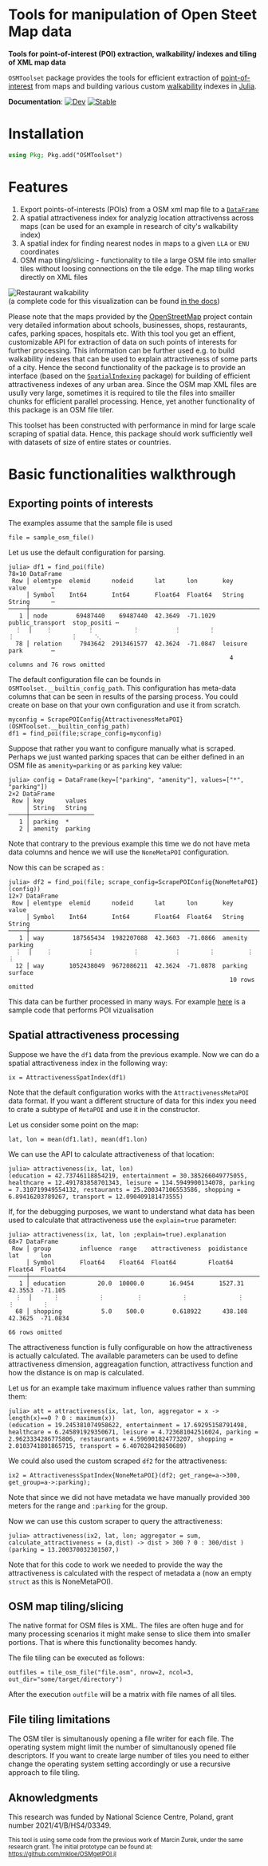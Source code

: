 

# Tools for manipulation of Open Steet Map data

**Tools for point-of-interest (POI) extraction, walkability/ indexes and tiling of XML map data**

`OSMToolset` package provides the tools for efficient extraction of [point-of-interest](https://en.wikipedia.org/wiki/Point_of_interest) from maps and building various custom [walkability](https://en.wikipedia.org/wiki/Walkability) indexes  in [Julia](https://julialang.org/).

**Documentation**:  [![Dev](https://img.shields.io/badge/docs-dev-blue.svg)](https://pszufe.github.io/OSMToolset.jl/dev/) [![Stable](https://img.shields.io/badge/docs-dev-blue.svg)](https://pszufe.github.io/OSMToolset.jl/stable/)

# Installation
```julia
using Pkg; Pkg.add("OSMToolset")
```

# Features

1. Export points-of-interests (POIs) from a OSM xml map file to a [`DataFrame`](https://github.com/JuliaData/DataFrames.jl)
2. A spatial attractiveness index for analyzig location attractivenss across maps (can be used for an example in research of city's walkability index)
3. A spatial index for finding nearest nodes in maps to a given `LLA` or `ENU` coordinates
4. OSM map tiling/slicing - functionality to tile a large OSM file into smaller tiles without loosing connections on the tile edge. The map tiling works directly on XML files

![Restaurant walkability](docs/src/Boston_restaurant.png)
<br>(a complete code for this visualization can be found [in the docs](https://pszufe.github.io/OSMToolset.jl/dev/visualize/))

Please note that the maps provided by the [OpenStreetMap](https://www.openstreetmap.org/) project contain very detailed information about schools, businesses, shops, restaurants, cafes, parking spaces, hospitals etc. With this tool you get an effient, customizable API for extraction of data on such points of interests for further processing. This information can be further used e.g. to build walkability indexes that can be used to explain attractiveness of some parts of a city. Hence the second functionality of the package is to provide an interface (based on the [`SpatialIndexing`](https://github.com/alyst/SpatialIndexing.jl) package) for building of efficient attractiveness indexes of any urban area.
Since the OSM map XML files are usully very large, sometimes it is required to tile the files into smailler chunks for efficient parallel processing. Hence, yet another functionality of this package is an OSM file tiler.

This toolset has been constructed with performance in mind for large scale scraping of spatial data.
Hence, this package should work sufficiently well with datasets of size of entire states or countries.

# Basic functionalities walkthrough

## Exporting points of interests

The examples assume that the sample file is used
```
file = sample_osm_file()
```
Let us use the default configuration for parsing.
```
julia> df1 = find_poi(file)
78×10 DataFrame
 Row │ elemtype  elemid      nodeid      lat      lon       key               value       ⋯
     │ Symbol    Int64       Int64       Float64  Float64   String            String      ⋯
─────┼─────────────────────────────────────────────────────────────────────────────────────
   1 │ node        69487440    69487440  42.3649  -71.1029  public_transport  stop_positi ⋯
  ⋮  │    ⋮          ⋮           ⋮          ⋮        ⋮             ⋮                ⋮     ⋱
  78 │ relation     7943642  2913461577  42.3624  -71.0847  leisure           park        ⋯
                                                              4 columns and 76 rows omitted
```
The default configuration file can be founds in `OSMToolset.__builtin_config_path`. This configuration has meta-data columns that can be seen in results of the parsing process. You could create on base on that your own configuration and use it from scratch.
```
myconfig = ScrapePOIConfig{AttractivenessMetaPOI}(OSMToolset.__builtin_config_path)
df1 = find_poi(file;scrape_config=myconfig)
```

Suppose that rather you want to configure manually what is scraped. Perhaps we just wanted parking spaces
that can be either defined in an OSM file as `amenity=parking` or as `parking` key value:
```
julia> config = DataFrame(key=["parking", "amenity"], values=["*", "parking"])
2×2 DataFrame
 Row │ key      values
     │ String   String
─────┼──────────────────
   1 │ parking  *
   2 │ amenity  parking
```
Note that contrary to the previous example this time we do not have meta data columns and hence we will use the `NoneMetaPOI` configuration.

Now this can be scraped as :
```
julia> df2 = find_poi(file; scrape_config=ScrapePOIConfig{NoneMetaPOI}(config))
12×7 DataFrame
 Row │ elemtype  elemid      nodeid      lat      lon       key      value
     │ Symbol    Int64       Int64       Float64  Float64   String   String
─────┼───────────────────────────────────────────────────────────────────────
   1 │ way        187565434  1982207088  42.3603  -71.0866  amenity  parking
  ⋮  │    ⋮          ⋮           ⋮          ⋮        ⋮         ⋮        ⋮
  12 │ way       1052438049  9672086211  42.3624  -71.0878  parking  surface
                                                              10 rows omitted
```
This data can be further processed in many ways. For example [here](https://pszufe.github.io/OSMToolset.jl/dev/visualize/) is a sample code that performs POI vizualisation

## Spatial attractiveness processing

Suppose we have the `df1` data from the previous example. Now we can do a spatial attractiveness index in the following way:
```
ix = AttractivenessSpatIndex(df1)
```
Note that the default configuration works with the `AttractivenessMetaPOI` data format. If you want a different structure of data for this index you need to crate a subtype of `MetaPOI` and use it in the constructor.

Let us consider some point on the map:
```
lat, lon = mean(df1.lat), mean(df1.lon)
```
We can use the API to calculate attractiveness of that location:
```
julia> attractiveness(ix, lat, lon)
(education = 42.73746118854219, entertainment = 30.385266049775055, healthcare = 12.491783858701343, leisure = 134.5949900134078, parking = 7.310719949554132, restaurants = 25.200347106553586, shopping = 6.89416203789267, transport = 12.090409181473555)
```
If, for the debugging purposes, we want to understand what data has been used to calculate that attractiveness use the `explain=true` parameter:
```
julia> attractiveness(ix, lat, lon ;explain=true).explanation
68×7 DataFrame
 Row │ group        influence  range    attractiveness  poidistance  lat      lon
     │ Symbol       Float64    Float64  Float64         Float64      Float64  Float64
─────┼─────────────────────────────────────────────────────────────────────────────────
   1 │ education         20.0  10000.0       16.9454       1527.31   42.3553  -71.105
  ⋮  │      ⋮           ⋮         ⋮           ⋮              ⋮          ⋮        ⋮
  68 │ shopping           5.0    500.0        0.618922      438.108  42.3625  -71.0834
                                                                        66 rows omitted
```
The attractiveness function is fully configurable on how the attractiveness is actually calculated.
The available parameters can be used to define attractiveness dimension, aggreagation function,
attractivess function and how the distance is on map is calculated.

Let us for an example take maximum influence values rather than summing them:
```
julia> att = attractiveness(ix, lat, lon, aggregator = x -> length(x)==0 ? 0 : maximum(x))
(education = 19.245381074958622, entertainment = 17.69295158791498, healthcare = 6.245891929350671, leisure = 4.723681042516024, parking = 2.9623334286775806, restaurants = 4.596901824773207, shopping = 2.0103741801865715, transport = 6.407028429850689)
```

We could also used the custom scraped `df2` for the attractiveness:
```
ix2 = AttractivenessSpatIndex{NoneMetaPOI}(df2; get_range=a->300, get_group=a->:parking);
```
Note that since we did not have metadata we have manually provided `300` meters for the range and `:parking` for the group.

Now we can use this custom scraper to query the attractiveness:
```
julia> attractiveness(ix2, lat, lon; aggregator = sum, calculate_attractiveness = (a,dist) -> dist > 300 ? 0 : 300/dist )
(parking = 13.200370032301507,)
```
Note that for this code to work we needed to provide the way the attractiveness is calculated with the respect of metadata a (now an empty `struct` as this is NoneMetaPOI).

## OSM map tiling/slicing

The native format for OSM files is XML. The files are often huge and for many processing scenarios it might make sense to slice them into smaller portions. That is where this functionality becomes handy.

The file tiling can be executed as follows:
```
outfiles = tile_osm_file("file.osm", nrow=2, ncol=3, out_dir="some/target/directory")
```
After the execution `outfile` will be a matrix with file names of all tiles.


File tiling limitations
-----------------------
The OSM tiler is simultanously opening a file writer for each file. The operating system might limit the number of simultanously opened file descriptors. If you want to create large number of tiles you need to either change the operating system setting accordingly or use a recursive approach to file tiling.

## Aknowledgments

This research was funded by National Science Centre,  Poland, grant number 2021/41/B/HS4/03349.

<sup>This tool is using some code from the previous work of Marcin Żurek, under the same research grant. The initial prototype can be found at:
https://github.com/mkloe/OSMgetPOI.jl</sup>
